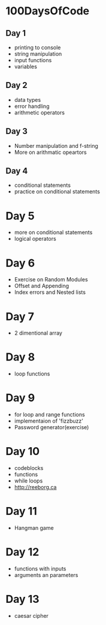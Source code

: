 # 100DaysOfCode


## Day 1
- printing to console
- string manipulation
- input functions
- variables
  

## Day 2
- data types
- error handling
- arithmetic operators
  
## Day 3
- Number manipulation and f-string
- More on arithmatic opeartors

## Day 4
- conditional statements
- practice on conditional statements 

# Day 5
- more on conditional statements
- logical operators

# Day 6
- Exercise on Random Modules
- Offset and Appending
- Index errors and Nested lists

# Day 7
- 2 dimentional array

# Day 8
- loop functions

# Day 9
- for loop and range functions
- implementaion of 'fizzbuzz'
- Password generator(exercise)

# Day 10
- codeblocks
- functions
- while loops
- http://reeborg.ca

# Day 11
- Hangman game

# Day 12
- functions with inputs
- arguments an parameters

# Day 13
- caesar cipher
